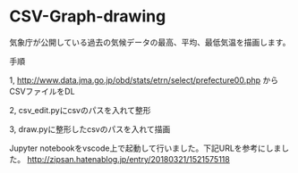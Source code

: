 # CSV-Graph-drawing
気象庁が公開している過去の気候データの最高、平均、最低気温を描画します。


手順

1, http://www.data.jma.go.jp/obd/stats/etrn/select/prefecture00.php からCSVファイルをDL

2, csv_edit.pyにcsvのパスを入れて整形

3, draw.pyに整形したcsvのパスを入れて描画


Jupyter notebookをvscode上で起動して行いました。下記URLを参考にしました。
http://zipsan.hatenablog.jp/entry/20180321/1521575118
